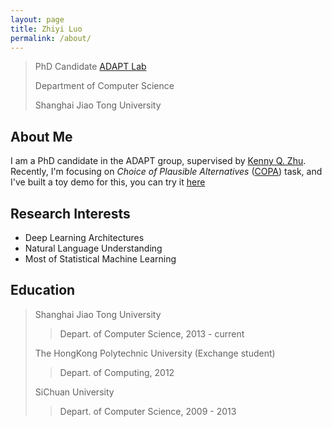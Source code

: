 ```yaml
---
layout: page
title: Zhiyi Luo
permalink: /about/
---
```


> PhD Candidate [ADAPT Lab](http://adapt.seiee.sjtu.edu.cn/)
>
> Department of Computer Science
>
> Shanghai Jiao Tong University

About Me
--------------
I am a PhD candidate in the ADAPT group, supervised by [Kenny Q. Zhu](http://www.cs.sjtu.edu.cn/~kzhu/). Recently, I'm focusing on *Choice of Plausible Alternatives* ([COPA](http://people.ict.usc.edu/~gordon/copa.html)) task, and I've built a toy demo for this, you can try it [here](http://adapt.seiee.sjtu.edu.cn/~jessie/demo/ceprobq.html)

Research Interests
-------------
* Deep Learning Architectures
* Natural Language Understanding
* Most of Statistical Machine Learning

Education
----------------
> Shanghai Jiao Tong University
>> Depart. of Computer Science, 2013 - current
>
> The HongKong Polytechnic University (Exchange student)
>> Depart. of Computing, 2012
>
> SiChuan University
>> Depart. of Computer Science, 2009 - 2013


